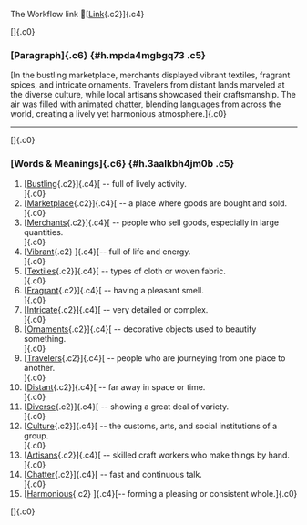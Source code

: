 The Workflow link
👏[[Link](https://www.google.com/url?q=http://www.google.com&sa=D&source=editors&ust=1760833088571648&usg=AOvVaw1KZ8b0IyIc-oJugIMPekRP){.c2}]{.c4}

[]{.c0}

### [Paragraph]{.c6} {#h.mpda4mgbgq73 .c5}

[In the bustling marketplace, merchants displayed vibrant textiles,
fragrant spices, and intricate ornaments. Travelers from distant lands
marveled at the diverse culture, while local artisans showcased their
craftsmanship. The air was filled with animated chatter, blending
languages from across the world, creating a lively yet harmonious
atmosphere.]{.c0}

------------------------------------------------------------------------

[]{.c0}

### [Words & Meanings]{.c6} {#h.3aalkbh4jm0b .c5}

1.  [[Bustling](https://www.google.com/url?q=http://www.google.com&sa=D&source=editors&ust=1760833088572253&usg=AOvVaw1UKJZA6FT6CBd6DIfjOjs6){.c2}]{.c4}[ --
    full of lively activity.\
    ]{.c0}
2.  [[Marketplace](https://www.google.com/url?q=http://www.google.com&sa=D&source=editors&ust=1760833088572379&usg=AOvVaw2KLlzU3aQBiV8MXNlx9nAo){.c2}]{.c4}[ --
    a place where goods are bought and sold.\
    ]{.c0}
3.  [[Merchants](https://www.google.com/url?q=http://www.google.com&sa=D&source=editors&ust=1760833088572501&usg=AOvVaw1J-_lSQPlCWJ7xpAbs3e25){.c2}]{.c4}[ --
    people who sell goods, especially in large quantities.\
    ]{.c0}
4.  [[Vibrant](https://www.google.com/url?q=http://www.google.com&sa=D&source=editors&ust=1760833088572625&usg=AOvVaw0bXxsmMjwrC81UkW59MYR7){.c2}
    ]{.c4}[-- full of life and energy.\
    ]{.c0}
5.  [[Textiles](https://www.google.com/url?q=http://www.google.com&sa=D&source=editors&ust=1760833088572717&usg=AOvVaw2SW6W-2AzT99J7YhgsSyII){.c2}]{.c4}[ --
    types of cloth or woven fabric.\
    ]{.c0}
6.  [[Fragrant](https://www.google.com/url?q=http://www.google.com&sa=D&source=editors&ust=1760833088572816&usg=AOvVaw1wxSQxz2aPq_jCBeDPIn0g){.c2}]{.c4}[ --
    having a pleasant smell.\
    ]{.c0}
7.  [[Intricate](https://www.google.com/url?q=http://www.google.com&sa=D&source=editors&ust=1760833088572909&usg=AOvVaw0pgIpFpFPVPW2taz8UZpRU){.c2}]{.c4}[ --
    very detailed or complex.\
    ]{.c0}
8.  [[Ornaments](https://www.google.com/url?q=http://www.google.com&sa=D&source=editors&ust=1760833088573028&usg=AOvVaw1hkxN2214aMh0l4N_8ROS3){.c2}]{.c4}[ --
    decorative objects used to beautify something.\
    ]{.c0}
9.  [[Travelers](https://www.google.com/url?q=http://www.google.com&sa=D&source=editors&ust=1760833088573145&usg=AOvVaw2E3Qs3H-oG-5NyWGUF-FN0){.c2}]{.c4}[ --
    people who are journeying from one place to another.\
    ]{.c0}
10. [[Distant](https://www.google.com/url?q=http://www.google.com&sa=D&source=editors&ust=1760833088573262&usg=AOvVaw3XQ_0HYQmEMSqIc5yidckE){.c2}]{.c4}[ --
    far away in space or time.\
    ]{.c0}
11. [[Diverse](https://www.google.com/url?q=http://www.google.com&sa=D&source=editors&ust=1760833088573363&usg=AOvVaw1o2ab8ThuOilxtuiXmdX_Z){.c2}]{.c4}[ --
    showing a great deal of variety.\
    ]{.c0}
12. [[Culture](https://www.google.com/url?q=http://www.google.com&sa=D&source=editors&ust=1760833088573462&usg=AOvVaw2PGI3Z0KKUe1cNg6myJQ2z){.c2}]{.c4}[ --
    the customs, arts, and social institutions of a group.\
    ]{.c0}
13. [[Artisans](https://www.google.com/url?q=http://www.google.com&sa=D&source=editors&ust=1760833088573578&usg=AOvVaw0Qqg5fGUmeuNYIB-Yf_ZIT){.c2}]{.c4}[ --
    skilled craft workers who make things by hand.\
    ]{.c0}
14. [[Chatter](https://www.google.com/url?q=http://www.google.com&sa=D&source=editors&ust=1760833088573690&usg=AOvVaw3sh9Ir7rw7d9L_c7nszX3L){.c2}]{.c4}[ --
    fast and continuous talk.\
    ]{.c0}
15. [[Harmonious](https://www.google.com/url?q=http://www.google.com&sa=D&source=editors&ust=1760833088573787&usg=AOvVaw2g5lsOUbeiK2R3TDtY6ht5){.c2}
    ]{.c4}[-- forming a pleasing or consistent whole.]{.c0}

[]{.c0}
